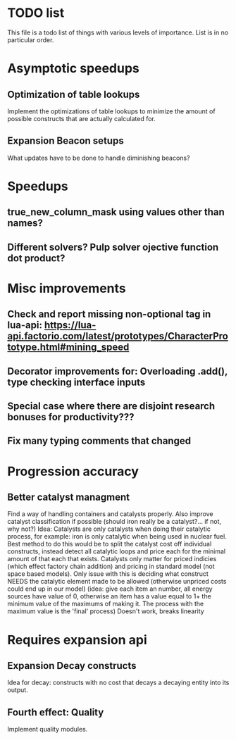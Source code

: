 # TODO list

This file is a todo list of things with various levels of importance. List is in no particular order.

# Asymptotic speedups

## Optimization of table lookups

Implement the optimizations of table lookups to minimize the amount of possible constructs that are actually calculated for.

## Expansion Beacon setups

What updates have to be done to handle diminishing beacons?


# Speedups

## true_new_column_mask using values other than names?

## Different solvers? Pulp solver ojective function dot product?


# Misc improvements

## Check and report missing non-optional tag in lua-api: https://lua-api.factorio.com/latest/prototypes/CharacterPrototype.html#mining_speed

## Decorator improvements for: Overloading .add(), type checking interface inputs

## Special case where there are disjoint research bonuses for productivity???

## Fix many typing comments that changed


# Progression accuracy

## Better catalyst managment

Find a way of handling containers and catalysts properly. Also improve catalyst classification if possible (should iron really be a catalyst?... if not, why not?)
Idea: Catalysts are only catalysts when doing their catalytic process, for example: iron is only catalytic when being used in nuclear fuel. Best method to do this would be to split the catalyst cost off individual constructs, instead detect all catalytic loops and price each for the minimal amount of that each that exists. Catalysts only matter for priced indicies (which effect factory chain addition) and pricing in standard model (not space based models).
Only issue with this is deciding what construct NEEDS the catalytic element made to be allowed (otherwise unpriced costs could end up in our model) (idea: give each item an number, all energy sources have value of 0, otherwise an item has a value equal to 1+ the minimum value of the maximums of making it. The process with the maximum value is the 'final' process)
Doesn't work, breaks linearity


# Requires expansion api

## Expansion Decay constructs

Idea for decay: constructs with no cost that decays a decaying entity into its output.

## Fourth effect: Quality

Implement quality modules.